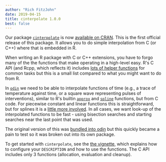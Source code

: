 ```yaml
---
author: "Rich FitzJohn"
date: 2019-04-15
title: cinterpolate 1.0.0
best: false
---
```


Our package [`cinterpolate`](https://mrc-ide.github.io/cinterpolate/) is now [available on CRAN](https://cran.r-project.org/package=cinterpolate).  This is the first official release of this package.  It allows you to do simple interpolation from C (or C++) where that is embedded in R.

When writing an R package with C or C++ extensions, you have to forgo many of the the functions that make operating in a high-level easy.  R's C API (and Rcpp, which reflects it) includes [lots of helper functions](https://cran.r-project.org/doc/manuals/R-exts.html#Numerical-analysis-subroutines) for common tasks but this is a small list compared to what you might want to do from R.

In [`odin`](https://mrc-ide.github.io/odin/) we need to be able to interpolate functions of time (e.g., a trace of temperature against time, or a square wave representing pulses of interventions), similar to R's builtin [`approx`](https://stat.ethz.ch/R-manual/R-devel/library/stats/html/approxfun.html) and [`spline`](https://stat.ethz.ch/R-manual/R-devel/library/stats/html/splinefun.html) functions, but from C code.  For piecewise constant and linear functions this is straightforward, but for splines it is a [little more involved](http://blog.ivank.net/interpolation-with-cubic-splines.html).  In all cases, we want look-up of the interpolated functions to be fast - using bisection searches and starting searches near the last point that was used.

The original version of this was [bundled into odin](https://github.com/mrc-ide/odin/tree/6bee9749325c3ff297f30b43cb31811fdf44c5ae/inst) but this quickly became a pain to test so it was broken out into its own package.

To get started with `cinterpolate`, see the [the vignette](https://mrc-ide.github.io/cinterpolate/articles/cinterpolate.html), which explains how to configure your `DESCRIPTION` and how to use the functions.  The C API includes only 3 functions (allocation, evaluation and cleanup).
